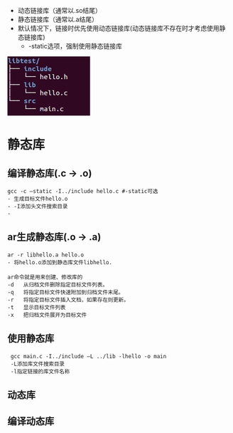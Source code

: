 - 动态链接库（通常以.so结尾）
- 静态链接库（通常以.a结尾）
- 默认情况下，链接时优先使用动态链接库(动态链接库不存在时才考虑使用静态链接库)
	- -static选项，强制使用静态链接库

![](../photo/wps1.png)

# 静态库
## 编译静态库(.c -> .o)
```
gcc -c –static -I../include hello.c	#-static可选
- 生成目标文件hello.o
- -I添加头文件搜索目录
- 
```

## ar生成静态库(.o -> .a)
```
ar -r libhello.a hello.o
- 将hello.o添加到静态库文件libhello.

ar命令就是用来创建、修改库的
‐d   从归档文件删除指定目标文件列表。
‐q   将指定目标文件快速附加到归档文件末尾。
‐r   将指定目标文件插入文档，如果存在则更新。
‐t   显示目标文件列表
‐x   把归档文件展开为目标文件
```

## 使用静态库
```
 gcc main.c -I../include –L ../lib -lhello -o main
 -L添加库文件搜索目录
 -l指定链接的库文件名称
```

## 动态库
## 编译动态库
